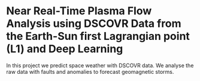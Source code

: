 # **Near Real-Time Plasma Flow Analysis using DSCOVR Data from the Earth-Sun first Lagrangian point (L1) and Deep Learning**
In this project we predict space weather with DSCOVR data. We analyse the raw data with faults and anomalies to forecast geomagnetic storms.
